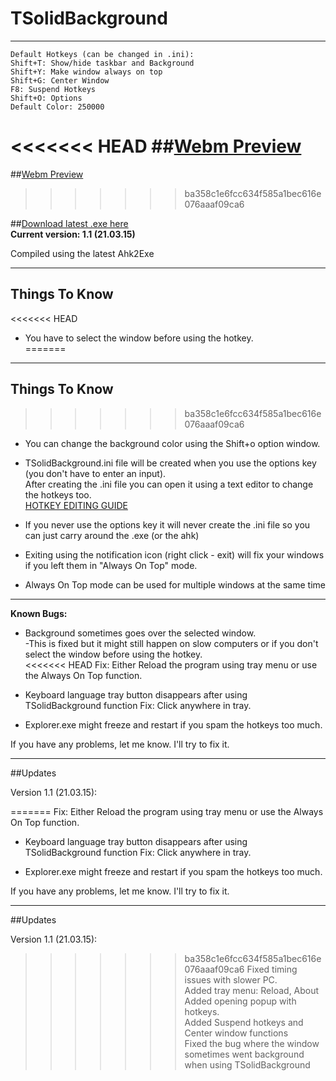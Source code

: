 
# **TSolidBackground** #  
------------------

    Default Hotkeys (can be changed in .ini):  
    Shift+T: Show/hide taskbar and Background  
    Shift+Y: Make window always on top  
    Shift+G: Center Window  
    F8: Suspend Hotkeys  
    Shift+O: Options  
    Default Color: 250000  

<<<<<<< HEAD
##[Webm Preview](http://a.pomf.se/ignexn.webm)  
=======
##[Webm Preview](http://a.pomf.se/ignexn.webm)
>>>>>>> ba358c1e6fcc634f585a1bec616e076aaaf09ca6

##[Download latest .exe here](https://bitbucket.org/Onurtag/tsolidbackground/downloads)  
**Current version: 1.1 (21.03.15)**  

Compiled using the latest Ahk2Exe  

--------------------  
## Things To Know  

<<<<<<< HEAD
* You have to select the window before using the hotkey.  
=======
--------------------  
## Things To Know  
>>>>>>> ba358c1e6fcc634f585a1bec616e076aaaf09ca6

* You can change the background color using the Shift+o option window.  

* TSolidBackground.ini file will be created when you use the options key (you don't have to enter an input).  
    After creating the .ini file you can open it using a text editor to change the hotkeys too.  
    [HOTKEY EDITING GUIDE](http://www.autohotkey.com/docs/Hotkeys.htm)  

* If you never use the options key it will never create the .ini file so you can just carry around the .exe (or the ahk)  

* Exiting using the notification icon (right click - exit) will fix your windows if you left them in "Always On Top" mode.  
    
* Always On Top mode can be used for multiple windows at the same time  


--------------------  
**Known Bugs:**  

* Background sometimes goes over the selected window.  
-This is fixed but it might still happen on slow computers or if you don't select the window before using the hotkey.  
<<<<<<< HEAD
Fix: Either Reload the program using tray menu or use the Always On Top function.  

* Keyboard language tray button disappears after using TSolidBackground function
Fix: Click anywhere in tray.  

* Explorer.exe might freeze and restart if you spam the hotkeys too much.  


If you have any problems, let me know. I'll try to fix it.  


--------------------  
##Updates  

Version 1.1 (21.03.15):  

=======
Fix: Either Reload the program using tray menu or use the Always On Top function. 

* Keyboard language tray button disappears after using TSolidBackground function
Fix: Click anywhere in tray.

* Explorer.exe might freeze and restart if you spam the hotkeys too much.  


If you have any problems, let me know. I'll try to fix it.  


--------------------  
##Updates  

Version 1.1 (21.03.15):  

>>>>>>> ba358c1e6fcc634f585a1bec616e076aaaf09ca6
Fixed timing issues with slower PC.  
Added tray menu: Reload, About  
Added opening popup with hotkeys.  
Added Suspend hotkeys and Center window functions  
Fixed the bug where the window sometimes went background when using TSolidBackground  

